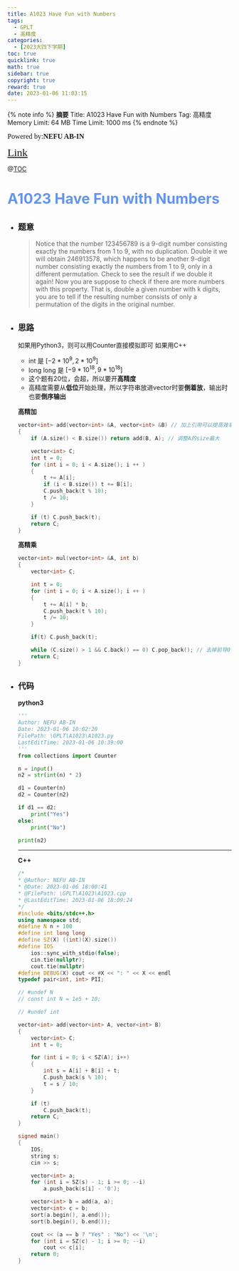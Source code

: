 ```yaml
---
title: A1023 Have Fun with Numbers
tags:
  - GPLT
  - 高精度
categories:
  - [2023大四下学期]
toc: true
quicklink: true
math: true
sidebar: true
copyright: true
reward: true
date: 2023-01-06 11:03:15
---
```



{% note info %}
**摘要**
Title: A1023 Have Fun with Numbers
Tag: 高精度
Memory Limit: 64 MB
Time Limit: 1000 ms
{% endnote %}
<!-- more -->

<font size=3 face=楷体>Powered by:**NEFU AB-IN**</font>

<font color=#FFA500 size=5 face=楷体>[Link](https://pintia.cn/problem-sets/994805342720868352/exam/problems/994805478658260992)</font>

@[TOC](文章目录)

# <font color=#6495ED size=6>A1023 Have Fun with Numbers</font>

* ## <font size=4 face=粗体>题意</font>

  >Notice that the number 123456789 is a 9-digit number consisting exactly the numbers from 1 to 9, with no duplication. Double it we will obtain 246913578, which happens to be another 9-digit number consisting exactly the numbers from 1 to 9, only in a different permutation. Check to see the result if we double it again!
  >Now you are suppose to check if there are more numbers with this property. That is, double a given number with k digits, you are to tell if the resulting number consists of only a permutation of the digits in the original number.

* ## <font size=4 face=粗体>思路</font>

  如果用Python3，则可以用Counter直接模拟即可
  如果用C++
  * int 是 $[-2*10^9 ,  2*10^9]$
  * long long 是 $[-9*10^{18} , 9*10^{18}]$
  * 这个题有20位，会超，所以要开**高精度**
  * 高精度需要从**低位**开始处理，所以字符串放进vector时要**倒着放**，输出时也要**倒序输出**

  **高精加**
  ```cpp
  vector<int> add(vector<int> &A, vector<int> &B) // 加上引用可以提高效率，防止函数将vector全拷贝过来
  {
      if (A.size() < B.size()) return add(B, A); // 调整A的size最大

      vector<int> C;
      int t = 0;
      for (int i = 0; i < A.size(); i ++ )
      {
          t += A[i];
          if (i < B.size()) t += B[i];
          C.push_back(t % 10);
          t /= 10;
      }

      if (t) C.push_back(t);
      return C;
  }
  ```

  **高精乘**
  ```cpp
  vector<int> mul(vector<int> &A, int b)
  {
      vector<int> C;

      int t = 0;
      for (int i = 0; i < A.size(); i ++ )
      {
          t += A[i] * b;
          C.push_back(t % 10);
          t /= 10;
      }

      if(t) C.push_back(t);

      while (C.size() > 1 && C.back() == 0) C.pop_back(); // 去掉前导0
      return C;
  }
  ```



* ## <font size=4 face=粗体>代码</font>

  **python3**
  ```py
  '''
  Author: NEFU AB-IN
  Date: 2023-01-06 10:02:20
  FilePath: \GPLT\A1023\A1023.py
  LastEditTime: 2023-01-06 10:39:00
  '''
  from collections import Counter

  n = input()
  n2 = str(int(n) * 2)

  d1 = Counter(n)
  d2 = Counter(n2)

  if d1 == d2:
      print("Yes")
  else:
      print("No")

  print(n2)
  ```

  ****

  **C++**
  ```cpp
  /*
  * @Author: NEFU AB-IN
  * @Date: 2023-01-06 18:00:41
  * @FilePath: \GPLT\A1023\A1023.cpp
  * @LastEditTime: 2023-01-06 18:09:24
  */
  #include <bits/stdc++.h>
  using namespace std;
  #define N n + 100
  #define int long long
  #define SZ(X) ((int)(X).size())
  #define IOS                                                                                                            \
      ios::sync_with_stdio(false);                                                                                       \
      cin.tie(nullptr);                                                                                                  \
      cout.tie(nullptr)
  #define DEBUG(X) cout << #X << ": " << X << endl
  typedef pair<int, int> PII;

  // #undef N
  // const int N = 1e5 + 10;

  // #undef int

  vector<int> add(vector<int> A, vector<int> B)
  {
      vector<int> C;
      int t = 0;

      for (int i = 0; i < SZ(A); i++)
      {
          int s = A[i] + B[i] + t;
          C.push_back(s % 10);
          t = s / 10;
      }

      if (t)
          C.push_back(t);
      return C;
  }

  signed main()
  {
      IOS;
      string s;
      cin >> s;

      vector<int> a;
      for (int i = SZ(s) - 1; i >= 0; --i)
          a.push_back(s[i] - '0');

      vector<int> b = add(a, a);
      vector<int> c = b;
      sort(a.begin(), a.end());
      sort(b.begin(), b.end());

      cout << (a == b ? "Yes" : "No") << '\n';
      for (int i = SZ(c) - 1; i >= 0; --i)
          cout << c[i];
      return 0;
  }
  ```
